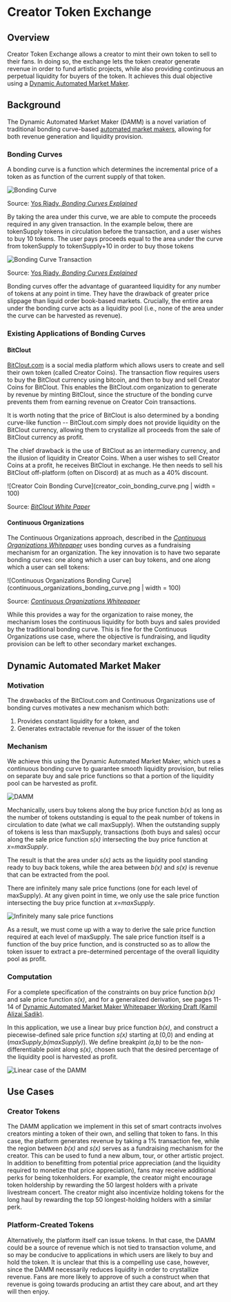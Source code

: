 # Creator Token Exchange

## Overview

Creator Token Exchange allows a creator to mint their own token to sell to their fans. In doing so, the exchange lets the token creator generate revenue in order to fund artistic projects, while also providing continuous an perpetual liquidity for buyers of the token. It achieves this dual objective using a [Dynamic Automated Market Maker](https://github.com/kamilsadik/CreatorTokenExchange/blob/main/damm_paper_draft.pdf).

## Background

The Dynamic Automated Market Maker (DAMM) is a novel variation of traditional bonding curve-based [automated market makers](https://www.gemini.com/cryptopedia/amm-what-are-automated-market-makers), allowing for both revenue generation and liquidity provision.

### Bonding Curves

A bonding curve is a function which determines the incremental price of a token as as function of the current supply of that token.

![Bonding Curve](bonding_curve.jpeg)

Source: [Yos Riady, *Bonding Curves Explained*](https://yos.io/2018/11/10/bonding-curves/)

By taking the area under this curve, we are able to compute the proceeds required in any given transaction. In the example below, there are tokenSupply tokens in circulation before the transaction, and a user wishes to buy 10 tokens. The user pays proceeds equal to the area under the curve from tokenSupply to tokenSupply+10 in order to buy those tokens

![Bonding Curve Transaction](bonding_curve_transaction.jpeg)

Source: [Yos Riady, *Bonding Curves Explained*](https://yos.io/2018/11/10/bonding-curves/)

Bonding curves offer the advantage of guaranteed liquidity for any number of tokens at any point in time. They have the drawback of greater price slippage than liquid order book-based markets. Crucially, the entire area under the bonding curve acts as a liquidity pool (i.e., none of the area under the curve can be harvested as revenue).

### Existing Applications of Bonding Curves

#### BitClout

[BitClout.com](https://bitclout.com/) is a social media platform which allows users to create and sell their own token (called Creator Coins). The transaction flow requires users to buy the BitClout currency using bitcoin, and then to buy and sell Creator Coins for BitClout. This enables the BitClout.com organization to generate by revenue by minting BitClout, since the structure of the bonding curve prevents them from earning revenue on Creator Coin transactions.

It is worth noting that the price of BitClout is also determined by a bonding curve-like function -- BitClout.com simply does not provide liquidity on the BitClout currency, allowing them to crystallize all proceeds from the sale of BitClout currency as profit.

The chief drawback is the use of BitClout as an intermediary currency, and the illusion of liquidity in Creator Coins. When a user wishes to sell Creator Coins at a profit, he receives BitClout in exchange. He then needs to sell his BitClout off-platform (often on Discord) at as much as a 40% discount.

![Creator Coin Bonding Curve](creator_coin_bonding_curve.png | width = 100)

Source: [*BitClout White Paper*](https://bitcloutwhitepaper.com/)

#### Continuous Organizations

The Continuous Organizations approach, described in the [*Continuous Organizations Whitepaper*](https://github.com/C-ORG/whitepaper/) uses bonding curves as a fundraising mechanism for an organization. The key innovation is to have two separate bonding curves: one along which a user can buy tokens, and one along which a user can sell tokens:

![Continuous Organizations Bonding Curve](continuous_organizations_bonding_curve.png | width = 100)

Source: [*Continuous Organizations Whitepaper*](https://github.com/C-ORG/whitepaper/)

While this provides a way for the organization to raise money, the mechanism loses the continuous liquidity for both buys and sales provided by the traditional bonding curve. This is fine for the Continuous Organizations use case, where the objective is fundraising, and liqudity provision can be left to other secondary market exchanges.

## Dynamic Automated Market Maker

### Motivation

The drawbacks of the BitClout.com and Continuous Organizations use of bonding curves motivates a new mechanism which both:
1. Provides constant liquidity for a token, and
2. Generates extractable revenue for the issuer of the token

### Mechanism

We achieve this using the Dynamic Automated Market Maker, which uses a continuous bonding curve to guarantee smooth liquidity provision, but relies on separate buy and sale price functions so that a portion of the liquidity pool can be harvested as profit.

![DAMM](damm.png)

Mechanically, users buy tokens along the buy price function *b(x)* as long as the number of tokens outstanding is equal to the peak number of tokens in circulation to date (what we call maxSupply). When the outstanding supply of tokens is less than maxSupply, transactions (both buys and sales) occur along the sale price function *s(x)* intersecting the buy price function at *x*=*maxSupply*. 

The result is that the area under *s(x)* acts as the liquidity pool standing ready to buy back tokens, while the area between *b(x)* and *s(x)* is revenue that can be extracted from the pool.

There are infinitely many sale price functions (one for each level of maxSupply). At any given point in time, we only use the sale price function intersecting the buy price function at *x*=*maxSupply*.

![Infinitely many sale price functions](many_sale_fncs.png)

As a result, we must come up with a way to derive the sale price function required at each level of maxSupply. The sale price function itself is a function of the buy price function, and is constructed so as to allow the token issuer to extract a pre-determined percentage of the overall liquidity pool as profit.

### Computation

For a complete specification of the constraints on buy price function *b(x)* and sale price function *s(x)*, and for a generalized derivation, see pages 11-14 of [Dynamic Automated Market Maker Whitepaper Working Draft (Kamil Alizai Sadik)](https://github.com/kamilsadik/CreatorTokenExchange/blob/main/damm_paper_draft.pdf).

In this application, we use a linear buy price function *b(x)*, and construct a piecewise-defined sale price function *s(x)* starting at (0,0) and ending at (*maxSupply*,*b(maxSupply)*). We define breakpint *(a,b)* to be the non-differentiable point along *s(x)*, chosen such that the desired percentage of the liquidity pool is harvested as profit.

![Linear case of the DAMM](linear_damm.png)

## Use Cases

### Creator Tokens

The DAMM application we implement in this set of smart contracts involves creators minting a token of their own, and selling that token to fans. In this case, the platform generates revenue by taking a 1% transaction fee, while the region between *b(x)* and *s(x)* serves as a fundraising mechanism for the creator. This can be used to fund a new album, tour, or other artistic project. In addition to benefitting from potential price appreciation (and the liquidity required to monetize that price appreciation), fans may receive additional perks for being tokenholders. For example, the creator might encourage token holdership by rewarding the 50 largest holders with a private livestream concert. The creator might also incentivize holding tokens for the long haul by rewarding the top 50 longest-holding holders with a similar perk.

### Platform-Created Tokens

Alternatively, the platform itself can issue tokens. In that case, the DAMM could be a source of revenue which is not tied to transaction volume, and so may be conducive to applications in which users are likely to buy and hold the token. It is unclear that this is a compelling use case, however, since the DAMM necessarily reduces liquidity in order to crystallize revenue. Fans are more likely to approve of such a construct when that revenue is going towards producing an artist they care about, and art they will then enjoy.